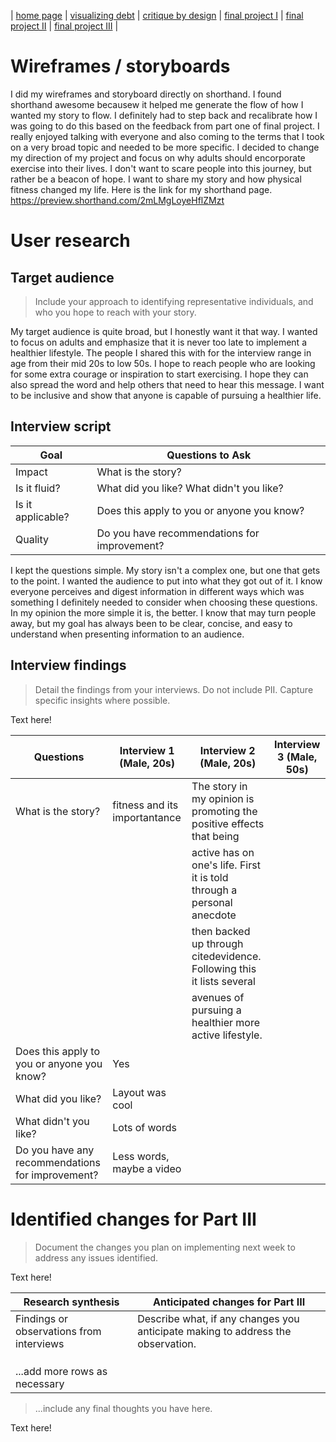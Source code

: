 | [home page](https://cmustudent.github.io/tswd-portfolio-templates/) | [visualizing debt](visualizing-government-debt) | [critique by design](critique-by-design) | [final project I](final-project-part-one) | [final project II](final-project-part-two) | [final project III](final-project-part-three) |

# Wireframes / storyboards
I did my wireframes and storyboard directly on shorthand. I found shorthand awesome becausew it helped me generate the flow of how I wanted my story to flow. I definitely had to step back and recalibrate how I was going to do this based on the feedback from part one of final project. I really enjoyed talking with everyone and also coming to the terms that I took on a very broad topic and needed to be more specific. I decided to change my direction of my project and focus on why adults should encorporate exercise into their lives. I don't want to scare people into this journey, but rather be a beacon of hope. I want to share my story and how physical fitness changed my life. 
Here is the link for my shorthand page. https://preview.shorthand.com/2mLMgLoyeHflZMzt

# User research 

## Target audience
> Include your approach to identifying representative individuals, and who you hope to reach with your story. 

My target audience is quite broad, but I honestly want it that way. I wanted to focus on adults and emphasize that it is never too late to implement a healthier lifestyle. The people I shared this with for the interview range in age from their mid 20s to low 50s. I hope to reach people who are looking for some extra courage or inspiration to start exercising. I hope they can also spread the word and help others that need to hear this message. I want to be inclusive and show that anyone is capable of pursuing a healthier life. 

## Interview script

| Goal                | Questions to Ask                            |
|---------------------|---------------------------------------------|
| Impact              | What is the story?                          |
| Is it fluid?        | What did you like? What didn't you like?    |
| Is it applicable?   | Does this apply to you or anyone you know?  |
| Quality             | Do you have recommendations for improvement?|

I kept the questions simple. My story isn't a complex one, but one that gets to the point. I wanted the audience to put into what they got out of it. I know everyone perceives and digest information in different ways which was something I definitely needed to consider when choosing these questions. In my opinion the more simple it is, the better. I know that may turn people away, but my goal has always been to be clear, concise, and easy to understand when presenting information to an audience. 

## Interview findings
> Detail the findings from your interviews.  Do not include PII.  Capture specific insights where possible.

Text here!

| Questions                                       | Interview 1 (Male, 20s)        | Interview 2 (Male, 20s)                                               | Interview 3 (Male, 50s) |
|-------------------------------------------------|--------------------------------|-----------------------------------------------------------------------|-------------------------|
| What is the story?                              | fitness and its importantance  | The story in my opinion is promoting the positive effects that being  |                         | 
|                                                 |                                | active has on one's life. First it is told through a personal anecdote|                         |
|                                                 |                                | then backed up through citedevidence. Following this it lists several |                         |
|                                                 |                                | avenues of pursuing a  healthier more active lifestyle.               |                         |
| Does this apply to you or anyone you know?      | Yes                            |                                                                       |                         |
| What did you like?                              | Layout was cool                |                                                                       |                         |
| What didn't you like?                           | Lots of words                  |                                                                       |                         |
| Do you have any recommendations for improvement?| Less words, maybe a video      |                                                                       |                         |

# Identified changes for Part III
> Document the changes you plan on implementing next week to address any issues identified.  

Text here!

| Research synthesis                       | Anticipated changes for Part III                                                |
|------------------------------------------|---------------------------------------------------------------------------------|
| Findings or observations from interviews | Describe what, if any changes you anticipate making to address the observation. |
|                                          |                                                                                 |
|                                          |                                                                                 |
|                                          |                                                                                 |
| ...add more rows as necessary            |                                                                                 |

> ...include any final thoughts you have here. 

Text here!

